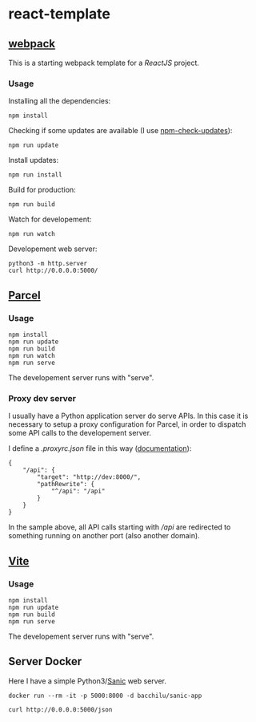 # react-template

## [webpack](https://webpack.js.org/)

This is a starting webpack template for a _ReactJS_ project.

### Usage

Installing all the dependencies:

    npm install

Checking if some updates are available (I use [npm-check-updates](https://github.com/raineorshine/npm-check-updates)):

    npm run update

Install updates:

    npm run install

Build for production:

    npm run build

Watch for developement:

    npm run watch

Developement web server:

    python3 -m http.server
    curl http://0.0.0.0:5000/

## [Parcel](https://parceljs.org/)

### Usage

    npm install
    npm run update
    npm run build
    npm run watch
    npm run serve

The developement server runs with "serve".

### Proxy dev server

I usually have a Python application server do serve APIs.
In this case it is necessary to setup a proxy configuration for Parcel, in order to dispatch some API calls to the developement server.

I define a _.proxyrc.json_ file in this way ([documentation](https://parceljs.org/features/development/#api-proxy)):

    {
        "/api": {
            "target": "http://dev:8000/",
            "pathRewrite": {
                "^/api": "/api"
            }
        }
    }

In the sample above, all API calls starting with _/api_ are redirected to something running on another port (also another domain).

## [Vite](https://vitejs.dev/)

### Usage

    npm install
    npm run update
    npm run build
    npm run serve

The developement server runs with "serve".

## Server Docker

Here I have a simple Python3/[Sanic](https://sanic.dev/en/) web server.

    docker run --rm -it -p 5000:8000 -d bacchilu/sanic-app

    curl http://0.0.0.0:5000/json

